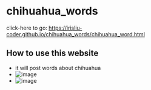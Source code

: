 # chihuahua_words
click-here to go: https://irisliu-coder.github.io/chihuahua_words/chihuahua_word.html
## How to use this website
* it will post words about chihuahua
* ![image](https://user-images.githubusercontent.com/83829881/186579293-c1cd0c97-54b8-4c14-b163-712521b53f4b.png)
* ![image](https://user-images.githubusercontent.com/83829881/186579380-d0c6da35-06b9-4423-b4b9-38deb46d67bd.png)
